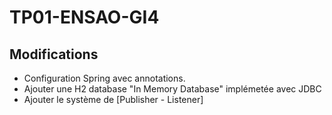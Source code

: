# TP01-ENSAO-GI4

## Modifications

* Configuration Spring avec annotations.
* Ajouter une H2 database "In Memory Database" implémetée avec JDBC
* Ajouter le système de [Publisher - Listener]
